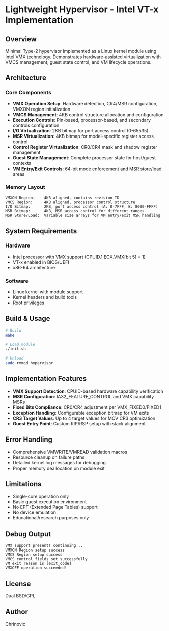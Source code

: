 # Lightweight Hypervisor - Intel VT-x Implementation

## Overview

Minimal Type-2 hypervisor implemented as a Linux kernel module using Intel VMX technology. Demonstrates hardware-assisted virtualization with VMCS management, guest state control, and VM lifecycle operations.

## Architecture

### Core Components
- **VMX Operation Setup**: Hardware detection, CR4/MSR configuration, VMXON region initialization
- **VMCS Management**: 4KB control structure allocation and configuration
- **Execution Controls**: Pin-based, processor-based, and secondary controls configuration
- **I/O Virtualization**: 2KB bitmap for port access control (0-65535)
- **MSR Virtualization**: 4KB bitmap for model-specific register access control
- **Control Register Virtualization**: CR0/CR4 mask and shadow register management
- **Guest State Management**: Complete processor state for host/guest contexts
- **VM Entry/Exit Controls**: 64-bit mode enforcement and MSR store/load areas

### Memory Layout
```
VMXON Region:    4KB aligned, contains revision ID
VMCS Region:     4KB aligned, processor control structure
I/O Bitmap:      2KB, port access control (A: 0-7FFF, B: 8000-FFFF)
MSR Bitmap:      4KB, MSR access control for different ranges
MSR Store/Load:  Variable size arrays for VM entry/exit MSR handling
```

## System Requirements

### Hardware
- Intel processor with VMX support (CPUID.1:ECX.VMX[bit 5] = 1)
- VT-x enabled in BIOS/UEFI
- x86-64 architecture

### Software
- Linux kernel with module support
- Kernel headers and build tools
- Root privileges

## Build & Usage

```bash
# Build
make

# Load module
./init.sh 

# Unload
sudo rmmod hypervisor
```

## Implementation Features

- **VMX Support Detection**: CPUID-based hardware capability verification
- **MSR Configuration**: IA32_FEATURE_CONTROL and VMX capability MSRs
- **Fixed Bits Compliance**: CR0/CR4 adjustment per VMX_FIXED0/FIXED1
- **Exception Handling**: Configurable exception bitmap for VM exits
- **CR3 Target Values**: Up to 4 target values for MOV CR3 optimization
- **Guest Entry Point**: Custom RIP/RSP setup with stack alignment

## Error Handling

- Comprehensive VMWRITE/VMREAD validation macros
- Resource cleanup on failure paths
- Detailed kernel log messages for debugging
- Proper memory deallocation on module exit

## Limitations

- Single-core operation only
- Basic guest execution environment
- No EPT (Extended Page Tables) support
- No device emulation
- Educational/research purposes only

## Debug Output

```
VMX support present! continuing...
VMXON Region setup success
VMCS Region setup success
VMCS control fields set successfully
VM exit reason is [exit_code]
VMXOFF operation succeeded!
```

## License

Dual BSD/GPL

## Author

Chrinovic 
